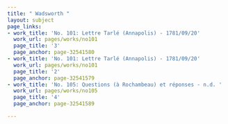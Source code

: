 ```yaml
---
title: " Wadsworth "
layout: subject
page_links:
- work_title: 'No. 101: Lettre Tarlé (Annapolis) - 1781/09/20'
  work_url: pages/works/no101
  page_title: '3'
  page_anchor: page-32541580
- work_title: 'No. 101: Lettre Tarlé (Annapolis) - 1781/09/20'
  work_url: pages/works/no101
  page_title: '2'
  page_anchor: page-32541579
- work_title: 'No. 105: Questions (à Rochambeau) et réponses - n.d. '
  work_url: pages/works/no105
  page_title: '4'
  page_anchor: page-32541589

---
```

